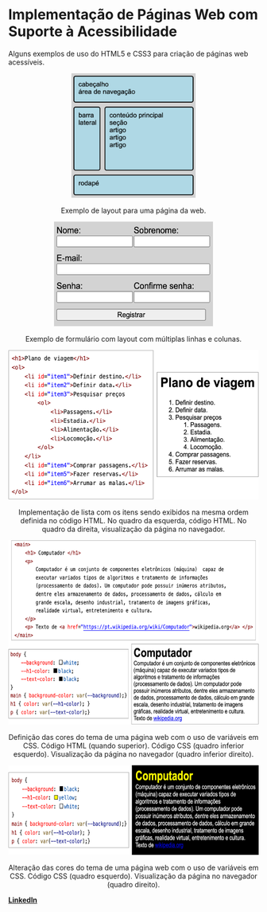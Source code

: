 # Implementação de Páginas Web com Suporte à Acessibilidade
Alguns exemplos de uso do HTML5 e CSS3 para criação de páginas web acessíveis.

<p align="center">
  <img src="https://github.com/rsg73626/html-and-css-accessibility-examples/blob/main/Imagens/Figura%201.png" width="250px" height="250px" alt="Exemplo de layout para uma página da web."/>  
</p>

<p align="center"> Exemplo de layout para uma página da web. </p>

<p align="center">
  <img src="https://github.com/rsg73626/html-and-css-accessibility-examples/blob/main/Imagens/Figura%203.png" width="320px" height="210px" alt="Exemplo de formulário com layout com múltiplas linhas e colunas."/>  
</p>

<p align="center"> Exemplo de formulário com layout com múltiplas linhas e colunas. </p>

<p align="center">
  <img src="https://github.com/rsg73626/html-and-css-accessibility-examples/blob/main/Imagens/Figura%206.png" width="600px" height="300px" alt="Implementação de lista com os itens sendo exibidos na mesma ordem definida no código HTML. No quadro da esquerda, código HTML. No quadro da direita, visualização da página no navegador."/>  
</p>

<p align="center"> Implementação de lista com os itens sendo exibidos na mesma ordem definida no código HTML. No quadro da esquerda, código HTML. No quadro da direita, visualização da página no navegador. </p>

<p align="center">
  <img src="https://github.com/rsg73626/html-and-css-accessibility-examples/blob/main/Imagens/Figura%209.png" width="600px" height="370px" alt="Definição das cores do tema de uma página web com o uso de variáveis em CSS. Código HTML (quando superior). Código CSS (quadro inferior esquerdo). Visualização da página no navegador (quadro inferior direito). "/>  
</p>

<p align="center"> Definição das cores do tema de uma página web com o uso de variáveis em CSS. Código HTML (quando superior). Código CSS (quadro inferior esquerdo). Visualização da página no navegador (quadro inferior direito).  </p>

<p align="center">
  <img src="https://github.com/rsg73626/html-and-css-accessibility-examples/blob/main/Imagens/Figura%2010.png" width="600px" height="180px" alt="Alteração das cores do tema de uma página web com o uso de variáveis em CSS. Código CSS (quadro esquerdo). Visualização da página no navegador (quadro direito)."/>  
</p>

<p align="center"> Alteração das cores do tema de uma página web com o uso de variáveis em CSS. Código CSS (quadro esquerdo). Visualização da página no navegador (quadro direito).  </p>

[**LinkedIn**](https://www.linkedin.com/in/renan-germano/)





